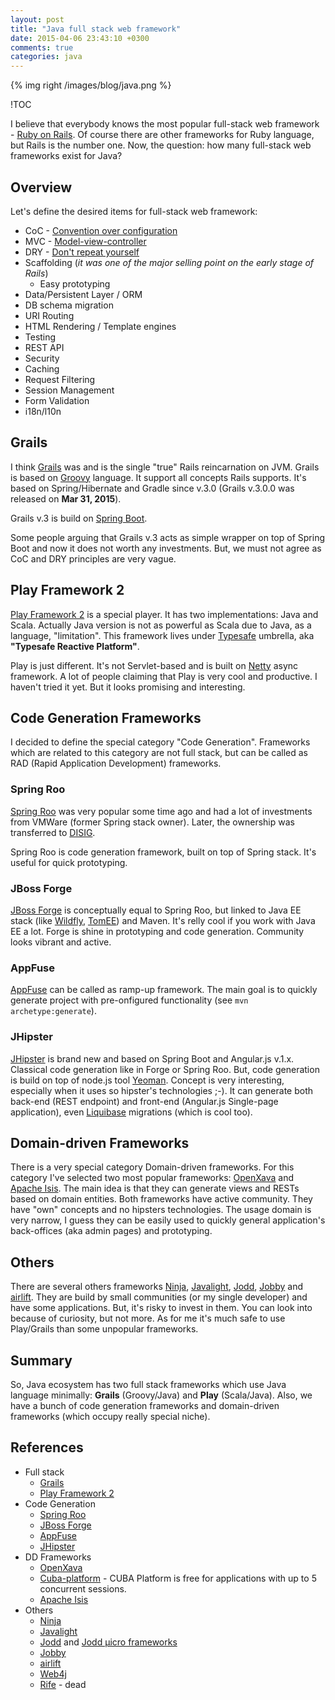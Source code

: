 ```yaml
---
layout: post
title: "Java full stack web framework"
date: 2015-04-06 23:43:10 +0300
comments: true
categories: java
---
```


{% img right  /images/blog/java.png %}

!TOC

I believe that everybody knows the most popular full-stack web framework - [Ruby on Rails](http://rubyonrails.org). Of course there are other frameworks for Ruby language, but Rails is the number one. Now, the question: how many full-stack web frameworks exist for Java?

## Overview

Let's define the desired items for full-stack web framework:

- CoC - [Convention over configuration](http://en.wikipedia.org/wiki/Convention_over_configuration)
- MVC - [Model-view-controller](http://en.wikipedia.org/wiki/Model%E2%80%93view%E2%80%93controller)
- DRY - [Don't repeat yourself](http://en.wikipedia.org/wiki/Don%27t_repeat_yourself)
- Scaffolding (_it was one of the major selling point on the early stage of Rails_)
  - Easy prototyping
- Data/Persistent Layer / ORM
- DB schema migration
- URI Routing
- HTML Rendering / Template engines
- Testing
- REST API
- Security
- Caching
- Request Filtering
- Session Management
- Form Validation
- i18n/l10n

## Grails
I think  [Grails](https://grails.org) was and is the single "true" Rails reincarnation on JVM. Grails is based on [Groovy](http://www.groovy-lang.org/) language. It support all concepts Rails supports. It's based on Spring/Hibernate and Gradle since v.3.0 (Grails v.3.0.0 was released on **Mar 31, 2015**).

Grails v.3 is build on [Spring Boot](http://projects.spring.io/spring-boot/).

Some people arguing that Grails v.3 acts as simple wrapper on top of Spring Boot and now it does not worth any investments. But, we must not agree as CoC and DRY principles are very vague.

## Play Framework 2
[Play Framework 2](https://www.playframework.com/) is a special player. It has two implementations: Java and Scala. Actually Java version is not as powerful as Scala due to Java, as a language, "limitation". This framework lives under [Typesafe](http://typesafe.com/) umbrella, aka **"Typesafe Reactive Platform"**.

Play is just different. It's not Servlet-based and is built on [Netty](http://netty.io/) async framework. A lot of people claiming that Play is very cool and productive. I haven't tried it yet. But it looks promising and interesting.

## Code Generation Frameworks

I decided to define the special category "Code Generation". Frameworks which are related  to this category are not full stack, but can be called as RAD (Rapid Application Development) frameworks.

### Spring Roo
[Spring Roo](http://projects.spring.io/spring-roo/) was very popular some time ago and had a lot of investments from VMWare (former Spring stack owner). Later, the ownership was transferred to [DISIG](http://www.disid.com).

Spring Roo is code generation framework, built on top of Spring stack. It's useful for quick prototyping.

### JBoss Forge

[JBoss Forge](http://forge.jboss.org/) is conceptually equal to Spring Roo, but linked to Java EE stack (like [Wildfly](http://wildfly.org/), [TomEE](http://tomee.apache.org/apache-tomee.html)) and Maven. It's relly cool if you work with Java EE a lot. Forge is shine in prototyping and code generation. Community looks vibrant and active.

### AppFuse
[AppFuse](http://appfuse.org/) can be called as ramp-up framework. The main goal is to quickly generate project with pre-onfigured functionality (see `mvn archetype:generate`).

### JHipster

[JHipster](https://jhipster.github.io/) is brand new and based on Spring Boot and Angular.js v.1.x. Classical code generation like in Forge or Spring Roo. But, code generation is build on top of node.js tool [Yeoman](http://yeoman.io/). Concept is very interesting, especially when it uses so hipster's technologies ;-).
It can generate both back-end (REST endpoint) and front-end (Angular.js Single-page application), even [Liquibase](http://www.liquibase.org/) migrations (which is cool too).

## Domain-driven Frameworks
There is a very special category Domain-driven frameworks. For this category I've selected two most popular frameworks: [OpenXava](http://www.openxava.org/) and [Apache Isis](http://isis.apache.org/). The main idea is that they can generate views and RESTs based on domain entities. Both frameworks have active community. They have "own" concepts and no hipsters technologies. The usage domain is very narrow, I guess they can be easily used to quickly general application's back-offices (aka admin pages) and prototyping.

## Others
There are several others frameworks [Ninja](http://www.ninjaframework.org/), [Javalight](http://javalite.io/), [Jodd](http://joddframework.org/), [Jobby](http://jooby.org/) and [airlift](https://github.com/airlift/airlift). They are build by small communities (or my single developer) and have some applications. But, it's risky to invest in them. You can look into because of curiosity, but not more. As for me it's much safe to use Play/Grails than some unpopular frameworks.

## Summary

So, Java ecosystem has two full stack frameworks which use Java language minimally: **Grails** (Groovy/Java) and **Play** (Scala/Java). Also, we have a bunch of code generation frameworks and domain-driven frameworks (which occupy really special niche).

## References
- Full stack
  - [Grails](https://grails.org/)
  - [Play Framework 2](https://www.playframework.com/)
- Code Generation
  - [Spring Roo](http://projects.spring.io/spring-roo/)
  - [JBoss Forge](http://forge.jboss.org/)
  - [AppFuse](http://appfuse.org/)
  - [JHipster](https://jhipster.github.io/)
- DD Frameworks
  - [OpenXava](http://www.openxava.org/)
  - [Cuba-platform](https://www.cuba-platform.com) - CUBA Platform is free for applications with up to 5 concurrent sessions.
  - [Apache Isis](http://isis.apache.org/)
- Others
  - [Ninja](http://www.ninjaframework.org/)  
  - [Javalight](http://javalite.io/)
  - [Jodd](http://jodd.org/) and [Jodd µicro frameworks](http://joddframework.org/)
  - [Jobby](http://jooby.org/)
  - [airlift](https://github.com/airlift/airlift)
  - [Web4j](http://www.web4j.com/)
  - [Rife](http://rifers.org/) - dead

